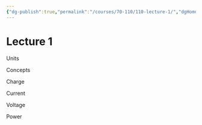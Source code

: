 ```yaml
---
{"dg-publish":true,"permalink":"/courses/70-110/110-lecture-1/","dgHomeLink":true,"dgPassFrontmatter":false,"dgShowBacklinks":true,"dgShowLocalGraph":true,"dgShowInlineTitle":false}
---
```



# Lecture 1

Units

Concepts

Charge

Current

Voltage

Power
